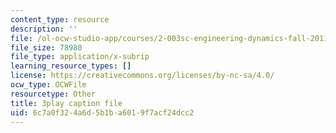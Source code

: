 ```yaml
---
content_type: resource
description: ''
file: /ol-ocw-studio-app/courses/2-003sc-engineering-dynamics-fall-2011/6c7a0f324a6d5b1ba6019f7acf24dcc2_63sIgMvBuEQ.vtt
file_size: 78980
file_type: application/x-subrip
learning_resource_types: []
license: https://creativecommons.org/licenses/by-nc-sa/4.0/
ocw_type: OCWFile
resourcetype: Other
title: 3play caption file
uid: 6c7a0f32-4a6d-5b1b-a601-9f7acf24dcc2
---
```

